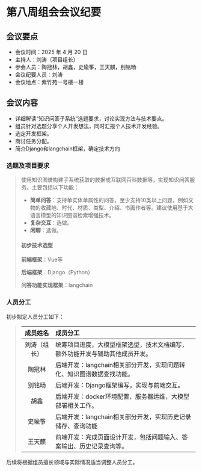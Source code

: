 # 第八周组会会议纪要

## 会议要点

* 会议时间：2025 年 4 月 20 日
* 主持人：刘涛（项目组长）
* 参会人员：陶冠林，胡鑫，史瑜筝，王天麒，别铭旸
* 会议纪要人员：刘涛
* 会议地点：紫竹苑一号楼一楼

## 会议内容

- 详细解读“知识问答子系统”选题要求，讨论实现方法与技术要点。
- 组员针对选题分享个人开发想法，同时汇报个人技术开发经验。
- 选定开发框架。
- 商讨任务分配。
- 简介Django和langchain框架，确定技术方向
>
### 选题及项目要求
>
> 使用知识图谱构建子系统获取的数据或互联网百科数据等，实现知识问答服务。主要包括以下功能：  
>
> - **简单问答**：支持单实体单属性的问答，至少支持10类以上问题，例如文物的收藏地、时代、材质、类型、介绍、书画作者等。建议使用基于大语言模型的知识图谱检索增强技术。  
> - **复杂交互**：选做。  
> - **闲聊**：选做。 
>
> #### 初步技术选型
>
> **前端框架**：Vue等
>
> **后端框架**：Django（Python）  
>
> **问答功能实现框架**：langchain  
>
### 人员分工

初步拟定人员分工如下：

> |    成员姓名    | 成员分工                                                                 |
> | :------------: | :----------------------------------------------------------------------- |
> | 刘涛（组长） | 统筹项目进度，大模型框架选型，技术文档编写，额外功能开发与辅助其他成员开发。 |
> |      陶冠林      | 后端开发：langchain相关部分开发，实现问题转化、知识图谱数据查找功能。   |
> |      别铭旸      | 后端开发：Django框架编写，实现与前端交互。 |
> |      胡鑫      | 后端开发：docker环境配置，服务器运维，大模型部署相关工作。 |
> |     史瑜筝     | 后端开发：langchain相关部分开发，实现历史记录储存、查询功能|
> |      王天麒      | 前端开发：完成页面设计开发，包括问题输入、答案输出、历史记录查询等。       |
>
后续将根据组员擅长领域与实际情况适当调整人员分工。

